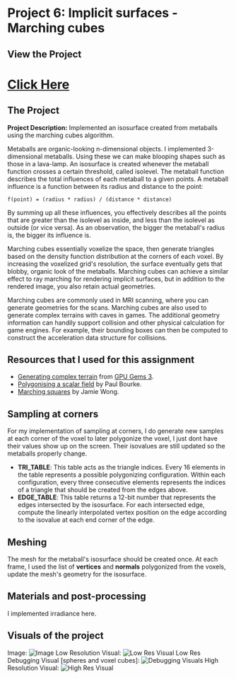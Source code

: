 # Project 6: Implicit surfaces - Marching cubes

## View the Project

# [Click Here](https://hanbollar.github.io/Project6-MarchingCubes-Implicit-Surfaces/)

## The Project

**Project Description:** Implemented an isosurface created from metaballs using the marching cubes algorithm. 

Metaballs are organic-looking n-dimensional objects. I implemented 3-dimensional metaballs. Using these we can make blooping shapes such as those in a lava-lamp. An isosurface is created whenever the metaball function crosses a certain threshold, called isolevel. The metaball function describes the total influences of each metaball to a given points. A metaball influence is a function between its radius and distance to the point:

`f(point) = (radius * radius) / (distance * distance)`

By summing up all these influences, you effectively describes all the points that are greater than the isolevel as inside, and less than the isolevel as outside (or vice versa). As an observation, the bigger the metaball's radius is, the bigger its influence is.

Marching cubes essentially voxelize the space, then generate triangles based on the density function distribution at the corners of each voxel. By increasing the voxelized grid's resolution, the surface eventually gets that blobby, organic look of the metaballs. Marching cubes can achieve a similar effect to ray marching for rendering implicit surfaces, but in addition to the rendered image, you also retain actual geometries. 

Marching cubes are commonly used in MRI scanning, where you can generate geometries for the scans. Marching cubes are also used to generate complex terrains with caves in games. The additional geometry information can handily support collision and other physical calculation for game engines. For example, their bounding boxes can then be computed to construct the acceleration data structure for collisions.

## Resources that I used for this assignment

- [Generating complex terrain](https://developer.nvidia.com/gpugems/GPUGems3/gpugems3_ch01.html) from [GPU Gems 3](https://developer.nvidia.com/gpugems/GPUGems3/gpugems3_pref01.html).
- [Polygonising a scalar field](http://paulbourke.net/geometry/polygonise/) by Paul Bourke.
- [Marching squares](http://jamie-wong.com/2014/08/19/metaballs-and-marching-squares/) by Jamie Wong.

## Sampling at corners
For my implementation of sampling at corners, I do generate new samples at each corner of the voxel to later polygonize the voxel, I just dont have their values show up on the screen. Their isovalues are still updated so the metaballs properly change.

- **TRI_TABLE**: This table acts as the triangle indices. Every 16 elements in the table represents a possible polygonizing configuration. Within each configuration, every three consecutive elements represents the indices of a triangle that should be created from the edges above. 
- **EDGE_TABLE**: This table returns a 12-bit number that represents the edges intersected by the isosurface. For each intersected edge, compute the linearly interpolated vertex position on the edge according to the isovalue at each end corner of the edge.

## Meshing
The mesh for the metaball's isosurface should be created once. At each frame, I used the list of **vertices** and **normals** polygonized from the voxels, update the mesh's geometry for the isosurface.

## Materials and post-processing
I implemented irradiance here.

## Visuals of the project

Image: 
![Image][img]
Low Resolution Visual: 
![Low Res Visual][lowResVis]
Low Res Debugging Visual [spheres and voxel cubes]: 
![Debugging Visuals][debugVis]
High Resolution Visual: 
![High Res Visual][highResVis]



[img]: https://github.com/hanbollar/Project6-MarchingCubes-Implicit-Surfaces/blob/master/forReadme/_img.png "Image"
[lowResVis]: https://github.com/hanbollar/Project6-MarchingCubes-Implicit-Surfaces/blob/master/forReadme/_trim1.gif "Low Res Visual"
[debugVis]: https://github.com/hanbollar/Project6-MarchingCubes-Implicit-Surfaces/blob/master/forReadme/_trim2.gif "Low Res Debugging Visual [spheres and voxel cubes]"
[highResVis]: https://github.com/hanbollar/Project6-MarchingCubes-Implicit-Surfaces/blob/master/forReadme/_increasedRes.gif "High Res Visual"